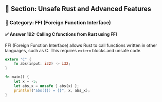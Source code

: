 ## 📘 Section: Unsafe Rust and Advanced Features  
### 🔹 Category: FFI (Foreign Function Interface)  
#### ✅ Answer 192: Calling C functions from Rust using FFI

FFI (Foreign Function Interface) allows Rust to call functions written in other languages, such as C. This requires `extern` blocks and unsafe code.

```rust
extern "C" {
    fn abs(input: i32) -> i32;
}

fn main() {
    let x = -5;
    let abs_x = unsafe { abs(x) };
    println!("abs({}) = {}", x, abs_x);
}
```
